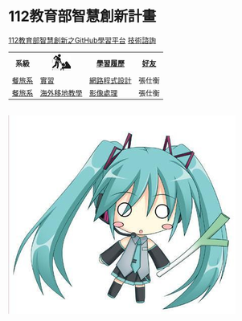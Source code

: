 # 112教育部智慧創新計畫
<a href="http://140.126.146.12:9090/GitHub2023/">112教育部智慧創新之GitHub學習平台</a>&nbsp;<a href="https://chat.openai.com/auth/login">技術諮詢</a>
<table>
<tr>
<th>系級</th>
<th><img src="working.jpeg"></th>
<th><a href="">學習履歷</a></th>
<th><a href="https://chat.openai.com/">好友</a></th>
</tr>
<tr>
<td><a href="https://lm.chu.edu.tw/index.php?Lang=zh-tw">餐旅系</a></td>
<td><a href="https://lm.chu.edu.tw/p/412-1040-117.php?Lang=zh-tw">實習</a></td>
<td><a href="https://github.com/EDHENY/Networkprogramming">網路程式設計</a></td>
<td>張仕衡</td>
</tr>
<tr>
<td><a href="https://mice.chu.edu.tw/index.php?Lang=zh-tw">餐旅系</a></td>
<td><a href="https://mice.chu.edu.tw/p/412-1041-112.php?Lang=zh-tw">海外移地教學</a></td>
<td><a href="https://github.com/EDHENY/Image-processing">影像處理</a></td>
<td>張仕衡</td>
</tr>
</table><br>
<img src="1.jpg"></img>
